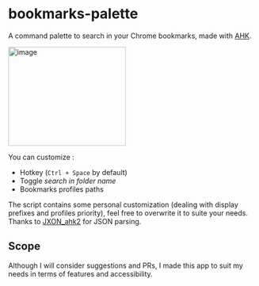 # bookmarks-palette
A command palette to search in your Chrome bookmarks, made with [AHK](https://www.autohotkey.com/).

<img width="237" height="200" alt="image" src="https://github.com/user-attachments/assets/9e4fb467-2ba3-4c68-ae6d-908af74545dd" />

You can customize :
- Hotkey (`Ctrl + Space` by default)
- Toggle _search in folder name_
- Bookmarks profiles paths

The script contains some personal customization (dealing with display prefixes and profiles priority), feel free to overwrite it to suite your needs.  
Thanks to [JXON_ahk2](https://github.com/TheArkive/JXON_ahk2/) for JSON parsing.

## Scope
Although I will consider suggestions and PRs, I made this app to suit my needs in terms of features and accessibility.
